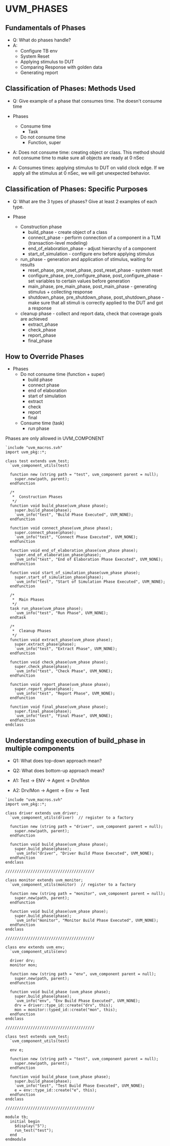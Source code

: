 # UVM_PHASES

## Fundamentals of Phases
- Q: What do phases handle?
- A:
  - Configure TB env
  - System Reset
  - Applying stimulus to DUT
  - Comparing Response with golden data
  - Generating report

## Classification of Phases: Methods Used
- Q: Give example of a phase that consumes time. The doesn't consume time
  
- Phases
  - Consume time
    - Task
  - Do not consume time
    - Function, super
 
- A: Does not consume time: creating object or class. This method should not consume time to make sure all objects are ready at 0 nSec
- A: Consumes times: applying stimulus to DUT on valid clock edge. If we apply all the stimulus at 0 nSec, we will get unexpected behavior.

## Classification of Phases: Specific Purposes
- Q: What are the 3 types of phases? Give at least 2 examples of each type.

- Phase
  - Construction phase
    - build_phase - create object of a class
    - connect_phase - perform connection of a component in a TLM (transaction-level modeling)
    - end_of_elaboration_phase - adjust hierarchy of a component
    - start_of_simulation - configure env before applying stimulus
  - run_phase - generation and application of stimulus, waiting for results
    - reset_phase, pre_reset_phase, post_reset_phase - system reset
    - configure_phase, pre_configure_phase, post_configure_phase - set variables to certain values before generation
    - main_phase, pre_main_phase, post_main_phase - generating stimulus + collecting response
    - shutdown_phase, pre_shutdown_phase, post_shutdown_phase - make sure that all stimuli is correctly applied to the DUT and got a response
  - cleanup phase - collect and report data, check that coverage goals are achieved
    - extract_phase
    - check_phase
    - report_phase
    - final_phase

## How to Override Phases
- Phases
  - Do not consume time (function + super)
    - build phase
    - connect phase
    - end of elaboration
    - start of simulation
    - extract
    - check
    - report
    - final
  - Consume time (task)
    - run phase
   
Phases are only allowed in UVM_COMPONENT

```
`include "uvm_macros.svh"
import uvm_pkg::*;

class test extends uvm_test;
  `uvm_component_utils(test)
  
  function new (string path = "test", uvm_component parent = null);
    super.new(path, parent);
  endfunction
  
  /* 
   *  Construction Phases
   */
  function void build_phase(uvm_phase phase);
    super.build_phase(phase);
    `uvm_info("test", "Build Phase Executed", UVM_NONE);
  endfunction
  
  function void connect_phase(uvm_phase phase);
    super.connect_phase(phase);
    `uvm_info("test", "Connect Phase Executed", UVM_NONE);
  endfunction
  
  function void end_of_elaboration_phase(uvm_phase phase);
    super.end_of_elaboration_phase(phase);
    `uvm_info("test", "End of Elaboration Phase Executed", UVM_NONE);
  endfunction
  
  function void start_of_simulation_phase(uvm_phase phase);
    super.start_of_simulation_phase(phase);
    `uvm_info("test", "Start of Simulation Phase Executed", UVM_NONE);
  endfunction
  
  /*
   *  Main Phases
   */
  task run_phase(uvm_phase phase);
    `uvm_info("test", "Run Phase", UVM_NONE);
  endtask
  
  /*
   *  Cleanup Phases
   */
  function void extract_phase(uvm_phase phase);
    super.extract_phase(phase);
    `uvm_info("test", "Extract Phase", UVM_NONE);
  endfunction
  
  function void check_phase(uvm_phase phase);
    super.check_phase(phase);
    `uvm_info("test", "Check Phase", UVM_NONE);
  endfunction
  
  function void report_phase(uvm_phase phase);
    super.report_phase(phase);
    `uvm_info("test", "Report Phase", UVM_NONE);
  endfunction
  
  function void final_phase(uvm_phase phase);
    super.final_phase(phase);
    `uvm_info("test", "Final Phase", UVM_NONE);
  endfunction
endclass
```

## Understanding execution of build_phase in multiple components
- Q1: What does top-down approach mean?
- Q2: What does bottom-up approach mean?
  
- A1: Test -> ENV -> Agent -> Drv/Mon
- A2: Drv/Mon -> Agent -> Env -> Test

```
`include "uvm_macros.svh"
import uvm_pkg::*;

class driver extends uvm_driver;
  `uvm_component_utils(driver)  // register to a factory
  
  function new (string path = "driver", uvm_component parent = null);
    super.new(path, parent);
  endfunction
  
  function void build_phase(uvm_phase phase);
    super.build_phase(phase);
    `uvm_info("driver", "Driver Build Phase Executed", UVM_NONE);
  endfunction
endclass
  
///////////////////////////////////////

class monitor extends uvm_monitor;
  `uvm_component_utils(monitor)  // register to a factory
  
  function new (string path = "monitor", uvm_component parent = null);
    super.new(path, parent);
  endfunction
  
  function void build_phase(uvm_phase phase);
    super.build_phase(phase);
    `uvm_info("monitor", "Monitor Build Phase Executed", UVM_NONE);
  endfunction
endclass

///////////////////////////////////////

class env extends uvm_env;
  `uvm_component_utils(env)
  
  driver drv;
  monitor mon;
  
  function new (string path = "env", uvm_component parent = null);
    super.new(path, parent);
  endfunction
  
  function void build_phase (uvm_phase phase);
    super.build_phase(phase);
    `uvm_info("env", "Env Build Phase Executed", UVM_NONE);
    drv = driver::type_id::create("drv", this);
    mon = monitor::typed_id::create("mon", this);
  endfunction
endclass

///////////////////////////////////////

class test extends uvm_test;
  `uvm_component_utils(test)
  
  env e;
  
  function new (string path = "test", uvm_component parent = null);
    super.new(path, parent);
  endfunction
  
  function void build_phase (uvm_phase phase);
    super.build_phase(phase);
    `uvm_info("test", "Test Build Phase Executed", UVM_NONE);
    e = env::type_id::create("e", this);
  endfunction
endclass

///////////////////////////////////////

module tb;
  initial begin
    $display("5");
    run_test("test");
  end
endmodule
```
